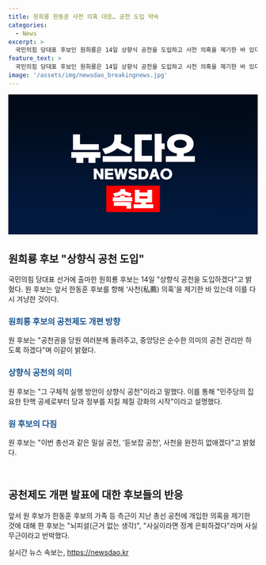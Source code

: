 ```yaml
---
title: 원희룡 한동훈 사천 의혹 대응… 공천 도입 약속
categories:
  - News
excerpt: >
  국민의힘 당대표 후보인 원희룡은 14일 상향식 공천을 도입하고 사천 의혹을 제기한 바 있다. 그는 공천권을 당원들에게 돌려주고, 상향식 공천 시스템을 구축하겠다고 밝혔으며, 민주당의 탄핵 공세에 대응하기 위한 체질 강화의 시작으로 상향식 공천을 제안했다. 한편, 이전에 한동훈 후보의 측근이 공천에 관여했다는 의혹을 제기한 원 후보에 대해 한 후보는 사실무근이라고 반박했다.
feature_text: >
  국민의힘 당대표 후보인 원희룡은 14일 상향식 공천을 도입하고 사천 의혹을 제기한 바 있다. 그는 공천권을 당원들에게 돌려주고, 상향식 공천 시스템을 구축하겠다고 밝혔으며, 민주당의 탄핵 공세에 대응하기 위한 체질 강화의 시작으로 상향식 공천을 제안했다. 한편, 이전에 한동훈 후보의 측근이 공천에 관여했다는 의혹을 제기한 원 후보에 대해 한 후보는 사실무근이라고 반박했다.
image: '/assets/img/newsdao_breakingnews.jpg'
---
```


<p><img src="/assets/img/newsdao_breakingnews.jpg" alt="ranknews 속보" /></p>

<h2 data-ke-size="size26">원희룡 후보 "상향식 공천 도입"</h2>

<p data-ke-size="size16">국민의힘 당대표 선거에 출마한 원희룡 후보는 14일 "상향식 공천을 도입하겠다"고 밝혔다. 원 후보는 앞서 한동훈 후보를 향해 ‘사천(私薦) 의혹’을 제기한 바 있는데 이를 다시 겨냥한 것이다.</p>

<h3><b><span style="color: #1a5490;">원희룡 후보의 공천제도 개편 방향</span></b></h3>

<p data-ke-size="size16">원 후보는 "공천권을 당원 여러분께 돌려주고, 중앙당은 순수한 의미의 공천 관리만 하도록 하겠다"며 이같이 밝혔다.</p>

<h3><b><span style="color: #1a5490;">상향식 공천의 의미</span></b></h3>

<p data-ke-size="size16">원 후보는 "그 구체적 실행 방안이 상향식 공천"이라고 말했다. 이를 통해 "민주당의 집요한 탄핵 공세로부터 당과 정부를 지킬 체질 강화의 시작"이라고 설명했다.</p>

<h3><b><span style="color: #1a5490;">원 후보의 다짐</span></b></h3>

<p data-ke-size="size16">원 후보는 "이번 총선과 같은 밀실 공천, ‘듣보잡 공천’, 사천을 완전히 없애겠다"고 밝혔다.</p>

<p data-ke-size="size16">&nbsp;</p>

<h2 data-ke-size="size26">공천제도 개편 발표에 대한 후보들의 반응</h2>

<p data-ke-size="size16">앞서 원 후보가 한동훈 후보의 가족 등 측근이 지난 총선 공천에 개입한 의혹을 제기한 것에 대해 한 후보는 "뇌피셜(근거 없는 생각)", "사실이라면 정계 은퇴하겠다"라며 사실무근이라고 반박했다.</p>
실시간 뉴스 속보는, <a href="https://newsdao.kr" rel="dofollow">https://newsdao.kr</a>


